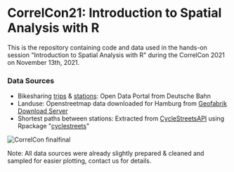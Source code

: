 # CorrelCon21: Introduction to Spatial Analysis with R

This is the repository containing code and data used in the hands-on session "Introduction to Spatial Analysis with R" during the CorrelCon 2021 on November 13th, 2021.

### Data Sources
- Bikesharing [trips](https://data.deutschebahn.com/dataset/data-call-a-bike/resource/b51f1366-15a1-4176-bbc0-74c2722faf9c.html) & [stations](https://data.deutschebahn.com/dataset/data-call-a-bike/resource/4007a81d-bb3d-46ed-9929-e3744d714aae.html): Open Data Portal from Deutsche Bahn
- Landuse: Openstreetmap data downloaded for Hamburg from [Geofabrik Download Server](https://download.geofabrik.de/europe/germany/hamburg.html)
- Shortest paths between stations: Extracted from [CycleStreetsAPI](https://www.cyclestreets.net/api/) using Rpackage "[cyclestreets](https://cran.r-project.org/web/packages/cyclestreets/index.html)"



![CorrelCon finalfinal](https://user-images.githubusercontent.com/68635246/141033353-4362eaea-dc36-46d4-a3cf-3482e1a2b989.png)




Note: All data sources were already slightly prepared & cleaned and sampled for easier plotting, contact us for details. 
